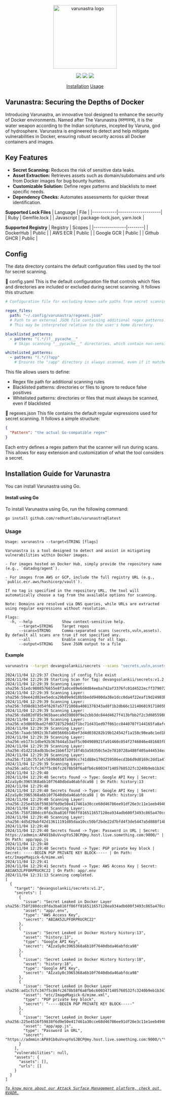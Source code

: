 <p align="center">
    <img src="https://devanghacks.in/varunastra/croped_logo.png" alt="varunastra logo" width="200">
  <br>
</p>
<p align="center">
<a href="https://www.gnu.org/licenses/gpl-3.0.en.html/"><img src="https://img.shields.io/badge/license-GPL_3.0-_red.svg"></a>
<a href="https://goreportcard.com/badge/github.com/redhuntlabs/Varunastra"><img src="https://goreportcard.com/badge/github.com/redhuntlabs/Varunastra"></a>
<a href="https://go.dev/blog/go1.22.5"><img src="https://img.shields.io/github/go-mod/go-version/Devang-Solanki/Varunastra"></a>
</p>
<p align="center">
  <a href="#installation-guide-for-varunastra">Installation</a>
  <a href="#usage">Usage</a>
</p>


## Varunastra: Securing the Depths of Docker

Introducing Varunastra, an innovative tool designed to enhance the security of Docker environments. Named after The Varunastra (वरुणास्त्र), it is the water weapon according to the Indian scriptures, incepted by Varuna, god of hydrosphere. Varunastra is engineered to detect and help mitigate vulnerabilities in Docker, ensuring robust security across all Docker containers and images.

## Key Features

- **Secret Scanning:** Reduces the risk of sensitive data leaks.
- **Asset Extraction:** Retrieves assets such as domain/subdomains and urls from Docker images for bug bounty hunters.
- **Customizable Solution:** Define regex patterns and blacklists to meet specific needs.
- **Dependency Checks:** Automates assessments for quicker threat identification.

**Supported Lock Files**
| Language   | File                |
|------------|---------------------|
| Ruby       | Gemfile.lock        |
| Javascript | package-lock.json, yarn.lock   |

**Supported Registry**
| Registry       | Scopes |
|----------------|--------|
| DockerHub      | Public |
| AWS ECR        | Public |
| Google GCR     | Public |
| Github GHCR    | Public |


## Config

The data directory contains the default configuration files used by the tool for secret scanning.

🔧 config.yaml
This is the default configuration file that controls which files and directories are included or excluded during secret scanning. It follows this structure:
```yaml
# Configuration file for excluding known-safe paths from secret scanning.

regex_files:
  path: "~/.config/varunastra/regexes.json"
  # Path to an external JSON file containing additional regex patterns.
  # This may be interpreted relative to the user's home directory.

blacklisted_patterns:
  - pattern: "(.*/)?__pycache__"
    # Skips scanning "__pycache__" directories, which contain non-sensitive Python bytecode.

whitelisted_patterns:
  - pattern: "(.*/)?app"
    # Ensures the "/app" directory is always scanned, even if it matches a blacklisted pattern.

```
This file allows users to define:
- Regex file path for additional scanning rules
- Blacklisted patterns: directories or files to ignore to reduce false positives
- Whitelisted patterns: directories or files that must always be scanned, even if blacklisted

📄 regexes.json
This file contains the default regular expressions used for secret scanning. It follows a simple structure:
```json
{
  "Pattern": "the actual Go-compatible regex"
}
```

Each entry defines a regex pattern that the scanner will run during scans. This allows for easy extension and customization of what the tool considers a secret.

## Installation Guide for Varunastra

You can install Varunastra using Go.

#### Install using Go

To install Varunastra using Go, run the following command:

```bash
go install github.com/redhuntlabs/varunastra@latest
```

### Usage

```
Usage: varunastra --target=STRING [flags]

Varunastra is a tool designed to detect and assist in mitigating vulnerabilities within Docker images.

- For images hosted on Docker Hub, simply provide the repository name (e.g., `datadog/agent`).

- For images from AWS or GCP, include the full registry URL (e.g., `public.ecr.aws/hashicorp/vault`).

If no tag is specified in the repository URL, the tool will automatically choose a tag from the available options for scanning.

Note: Domains are resolved via DNS queries, while URLs are extracted using regular expressions without resolution.

Flags:
  -h, --help             Show context-sensitive help.
      --target=STRING    Target repos
      --scans=STRING     Comma-separated scans (secrets,vuln,assets). By default all scans are true if not specified any.
      --all              Enable scanning for all tags.
      --output=STRING    Save JSON output to a file
```

#### Example 

```bash
varunastra --target devangsolankii/secrets --scans "secrets,vuln,assets"
```

```
2024/11/04 12:29:37 Checking if config file exist
2024/11/04 12:29:39 Starting Scan for Tag: devangsolankii/secrets:v1.2
2024/11/04 12:29:39 Scanning Layer: sha256:51edc9808576655e8f3a0ce89e6d4d84eeba742af3376fc01d4522ecff379072
2024/11/04 12:29:39 Scanning Layer: sha256:59ee42d02ee5edca29b89e9d18b5bedd9400da38e1dcc0da4f22eaf19d24983b
2024/11/04 12:29:39 Scanning Layer: sha256:7d98d813d54f6207a57721008a4081378343ad8f1b2db66c121406019171805b
2024/11/04 12:29:39 Scanning Layer: sha256:da802df85c965baeca9d39869f9e2cbb3dc844d4627f413bfbb2f2c3d6055988
2024/11/04 12:29:39 Scanning Layer: sha256:e3d8693bad2fd07287529dd2f1bc71d431ed97f061cc8440707f144165fa8afc
2024/11/04 12:29:39 Scanning Layer: sha256:7aadc5092c3b7a865666b14bef3d4d038282b19b124542f1a158c98ea8c1ed1b
2024/11/04 12:29:39 Scanning Layer: sha256:eb173c1dbe92b367644a53adf5c004908921fa91460c054f2746046e481603fb
2024/11/04 12:29:39 Scanning Layer: sha256:d1d2216adb3bcbe1bb6f32f18f4b3a58350c5e2e7810728a488f405a444534ea
2024/11/04 12:29:39 Scanning Layer: sha256:f110c757afc5699d6587a989cc741d88e170d259506ecd3b6d9d0169c2dd1a47
2024/11/04 12:29:39 Scanning Layer: sha256:ad1c7cfc347f5c86fc2678b58f6a8fb6c6003471405760532fc3240b9eb1b343
2024/11/04 12:29:40
2024/11/04 12:29:40 Secrets found -> Type: Google API Key | Secret: AIzaSy0c3965368a6b10f7640dbda46abfdca98 | On Path: history:13
2024/11/04 12:29:40
2024/11/04 12:29:40 Secrets found -> Type: Google API Key | Secret: AIzaSy0c3965368a6b10f7640dbda46abfdca98 | On Path: history:18
2024/11/04 12:29:40 Scanning Layer: sha256:225e4516f59838f6d9e50e417461a30cce68d46786ee91df26e3c11e1eeb4948
2024/11/04 12:29:40 Scanning Layer: sha256:758f280dcc0fda3ba816ff06ff816511657120ea934adb600f3493c865a470cd
2024/11/04 12:29:40 Scanning Layer: sha256:4d5d29abf42d13611191d85daa10cc50bf2bde22d7bfd4f3de5447a5d888f14b
2024/11/04 12:29:40
2024/11/04 12:29:40 Secrets found -> Type: Password in URL | Secret: https://admmin:APA91b8uVvvpYoSJBCP@my.host.live.something.com:9000/" | On Path: app/app.js
2024/11/04 12:29:40
2024/11/04 12:29:40 Secrets found -> Type: PGP private key block | Secret: -----BEGIN PGP PRIVATE KEY BLOCK----- | On Path: etc/ImageMagick-6/mime.xml
2024/11/04 12:29:41
2024/11/04 12:29:41 Secrets found -> Type: AWS Access Key | Secret: ABIAK52LPFORPRUCRC22 | On Path: app/.env
2024/11/04 12:31:13 Scanning completed.
[
  {
    "target": "devangsolankii/secrets:v1.2",
    "secrets": [
      {
        "issue": "Secret Leaked in Docker Layer sha256:758f280dcc0fda3ba816ff06ff816511657120ea934adb600f3493c865a470cd",
        "asset": "app/.env",
        "type": "AWS Access Key",
        "secret": "ABIAK52LPFORPRUCRC22"
      },
      {
        "issue": "Secret Leaked in Docker History history:13",
        "asset": "history:13",
        "type": "Google API Key",
        "secret": "AIzaSy0c3965368a6b10f7640dbda46abfdca98"
      },
      {
        "issue": "Secret Leaked in Docker History history:18",
        "asset": "history:18",
        "type": "Google API Key",
        "secret": "AIzaSy0c3965368a6b10f7640dbda46abfdca98"
      },
      {
        "issue": "Secret Leaked in Docker Layer sha256:ad1c7cfc347f5c86fc2678b58f6a8fb6c6003471405760532fc3240b9eb1b343",
        "asset": "etc/ImageMagick-6/mime.xml",
        "type": "PGP private key block",
        "secret": "-----BEGIN PGP PRIVATE KEY BLOCK-----"
      },
      {
        "issue": "Secret Leaked in Docker Layer sha256:225e4516f59838f6d9e50e417461a30cce68d46786ee91df26e3c11e1eeb4948",
        "asset": "app/app.js",
        "type": "Password in URL",
        "secret": "https://admmin:APA91b8uVvvpYoSJBCP@my.host.live.something.com:9000/\"\n"
      }
    ],
    "vulnerabilities": null,
    "assets": {
      "assets": [],
      "urls": []
    }
  }
]
```


*[`To know more about our Attack Surface Management platform, check out NVADR.`](https://redhuntlabs.com/nvadr)*
